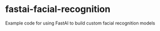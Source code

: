 # fastai-facial-recognition
Example code for using FastAI to build custom facial recognition models
